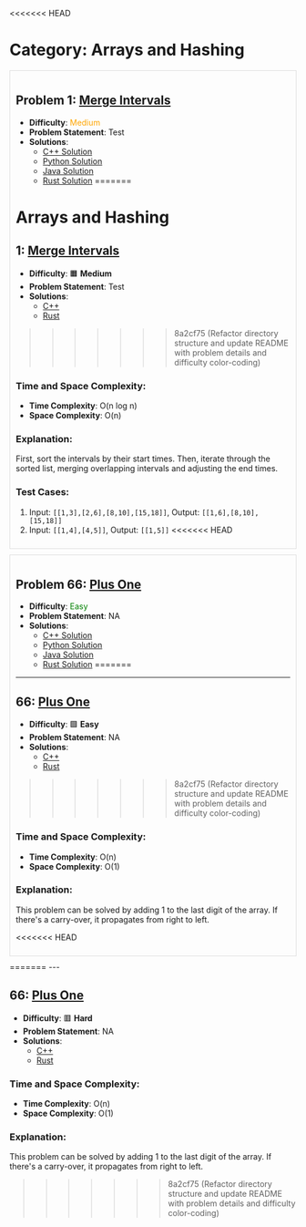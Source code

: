 <<<<<<< HEAD
# Category: Arrays and Hashing

<div style="border: 1px solid #ddd; padding: 10px; margin-bottom: 10px;">

## Problem 1: [Merge Intervals](https://leetcode.com/problems/merge-intervals/)

-   **Difficulty**: <span style="color: orange;">Medium</span>
-   **Problem Statement**: Test
-   **Solutions**:
    -   [C++ Solution](cpp/1_merge_intervals.cpp)
    -   [Python Solution](python/1_merge_intervals.py)
    -   [Java Solution](java/1_merge_intervals.java)
    -   [Rust Solution](rust/1_merge_intervals.rs)
=======
# Arrays and Hashing

## 1: [Merge Intervals](https://leetcode.com/problems/merge-intervals/)

-   **Difficulty**: 🟧 **Medium**
-   **Problem Statement**: Test
-   **Solutions**:
    -   [C++](cpp/1_merge_intervals.cpp)
    -   [Rust](rust/1_merge_intervals.rs)
>>>>>>> 8a2cf75 (Refactor directory structure and update README with problem details and difficulty color-coding)

### Time and Space Complexity:

-   **Time Complexity**: O(n log n)
-   **Space Complexity**: O(n)

### Explanation:

First, sort the intervals by their start times. Then, iterate through the sorted list, merging overlapping intervals and adjusting the end times.

### Test Cases:

1. Input: `[[1,3],[2,6],[8,10],[15,18]]`, Output: `[[1,6],[8,10],[15,18]]`
2. Input: `[[1,4],[4,5]]`, Output: `[[1,5]]`
<<<<<<< HEAD
 </div>

<div style="border: 1px solid #ddd; padding: 10px; margin-bottom: 10px;">

## Problem 66: [Plus One](https://leetcode.com/problems/plus-one/)

-   **Difficulty**: <span style="color: green;">Easy</span>
-   **Problem Statement**: NA
-   **Solutions**:
    -   [C++ Solution](cpp/66_plus_one.cpp)
    -   [Python Solution](python/66_plus_one.py)
    -   [Java Solution](java/66_plus_one.java)
    -   [Rust Solution](rust/66_plus_one.rs)
=======

---

## 66: [Plus One](https://leetcode.com/problems/plus-one/)

-   **Difficulty**: 🟩 **Easy**
-   **Problem Statement**: NA
-   **Solutions**:
    -   [C++](cpp/66_plus_one.cpp)
    -   [Rust](rust/66_plus_one.rs)
>>>>>>> 8a2cf75 (Refactor directory structure and update README with problem details and difficulty color-coding)

### Time and Space Complexity:

-   **Time Complexity**: O(n)
-   **Space Complexity**: O(1)

### Explanation:

This problem can be solved by adding 1 to the last digit of the array. If there's a carry-over, it propagates from right to left.

<<<<<<< HEAD
</div>
=======
---

## 66: [Plus One](https://leetcode.com/problems/plus-one/)

-   **Difficulty**: 🟥 **Hard**
-   **Problem Statement**: NA
-   **Solutions**:
    -   [C++](cpp/66_plus_one.cpp)
    -   [Rust](rust/66_plus_one.rs)

### Time and Space Complexity:

-   **Time Complexity**: O(n)
-   **Space Complexity**: O(1)

### Explanation:

This problem can be solved by adding 1 to the last digit of the array. If there's a carry-over, it propagates from right to left.
>>>>>>> 8a2cf75 (Refactor directory structure and update README with problem details and difficulty color-coding)
